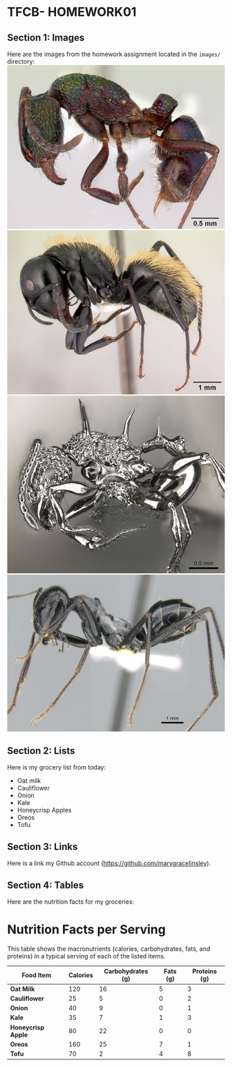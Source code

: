 # TFCB- HOMEWORK01

## Section 1: Images
Here are the images from the homework assignment located in the `images/` directory:
![Rhytidoponera Metallica](./images/casent_0172345_rhytidoponera_metallica.jpg)
![Camponotus Darwinii](./images/casent_0191696_camponotus_darwinii.jpg)
![Acanthomyrmex Ferox](./images/casent_0901788_p1_high_acanthomyrmex_ferox.jpg)
![Cataglyphis Fortis](./images/casent_0906296_p1_high_cataglyphis_fortis.jpg)


## Section 2: Lists
Here is my grocery list from today:
- Oat milk
- Cauliflower
- Onion
- Kale
- Honeycrisp Apples
- Oreos 
- Tofu 

## Section 3: Links
Here is a link my Github account (https://github.com/marygracelinsley).


## Section 4: Tables
Here are the nutrition facts for my groceries:

# Nutrition Facts per Serving

This table shows the macronutrients (calories, carbohydrates, fats, and proteins) in a typical serving of each of the listed items.

| Food Item           | Calories | Carbohydrates (g) | Fats (g) | Proteins (g) |
|---------------------|----------|-------------------|----------|--------------|
| **Oat Milk**         | 120      | 16                | 5        | 3            |
| **Cauliflower**      | 25       | 5                 | 0        | 2            |
| **Onion**            | 40       | 9                 | 0        | 1            |
| **Kale**             | 35       | 7                 | 1        | 3            |
| **Honeycrisp Apple** | 80       | 22                | 0        | 0            |
| **Oreos**            | 160      | 25                | 7        | 1            |
| **Tofu**             | 70       | 2                 | 4        | 8            |


